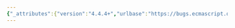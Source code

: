 ```yaml
---
{"_attributes":{"version":"4.4.4+","urlbase":"https://bugs.ecmascript.org/","maintainer":"dherman@mozilla.com"},"bug":{"bug_id":4030,"creation_ts":"2015-02-20 10:31:00 -0800","short_desc":"12.1.1: \"the code match by\"","delta_ts":"2015-03-04 18:58:14 -0800","product":"Draft for 6th Edition","component":"editorial issue","version":"Rev 34: February 20, 2015 Release Candidate 1","rep_platform":"All","op_sys":"All","bug_status":"RESOLVED","resolution":"FIXED","priority":"Normal","bug_severity":"minor","everconfirmed":true,"reporter":{"uid":"jmdyck","name":"Michael Dyck"},"assigned_to":{"uid":"allen","name":"Allen Wirfs-Brock"},"long_desc":[{"commentid":13201,"comment_count":0,"who":{"uid":"jmdyck","name":"Michael Dyck"},"bug_when":"2015-02-20 10:31:24 -0800","thetext":"In 12.1.1 \"Static Semantics: Early Errors\",\nin group 2, bullets 2 and 3 say:\n    It is a Syntax Error if the code match by this production is\n\nIn each case, s|match|matched|"},{"commentid":13303,"comment_count":1,"who":{"uid":"allen","name":"Allen Wirfs-Brock"},"bug_when":"2015-02-24 13:41:53 -0800","thetext":"fixed in rev35 editor's draft"},{"commentid":13491,"comment_count":2,"who":{"uid":"allen","name":"Allen Wirfs-Brock"},"bug_when":"2015-03-04 18:58:14 -0800","thetext":"fixed in rev35"}]}}
---
```

